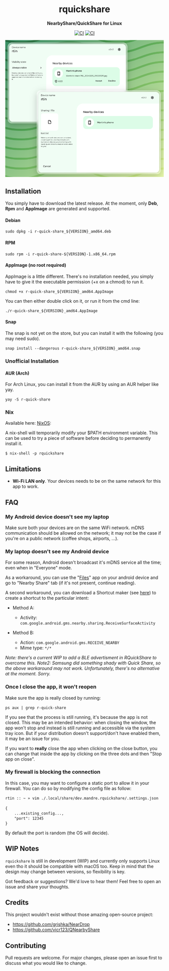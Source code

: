 <div align="center">
  <h1>rquickshare</h1>

  <p>
    <strong>NearbyShare/QuickShare for Linux</strong>
  </p>
  <p>

[![CI](https://github.com/Martichou/rquickshare/actions/workflows/build_ubuntu.yml/badge.svg)](https://github.com/Martichou/rquickshare/actions)
[![CI](https://github.com/Martichou/rquickshare/actions/workflows/lint.yml/badge.svg)](https://github.com/Martichou/rquickshare/actions)

  </p>
</div>

![demo image](.github/demo.png)

Installation
--------------------------

You simply have to download the latest release.
At the moment, only **Deb**, **Rpm** and **AppImage** are generated and supported.

#### Debian

```
sudo dpkg -i r-quick-share_${VERSION}_amd64.deb
```

#### RPM

```
sudo rpm -i r-quick-share-${VERSION}-1.x86_64.rpm
```

#### AppImage (no root required)

AppImage is a little different. There's no installation needed, you simply have to give it the executable permission (+x on a chmod) to run it.

```
chmod +x r-quick-share_${VERSION}_amd64.AppImage
```

You can then either double click on it, or run it from the cmd line:

```
./r-quick-share_${VERSION}_amd64.AppImage
```

#### Snap

The snap is not yet on the store, but you can install it with the following (you may need sudo).

```
snap install --dangerous r-quick-share_${VERSION}_amd64.snap
```

### Unofficial Installation

#### AUR (Arch)

For Arch Linux, you can install it from the AUR by using an AUR helper like yay.
```
yay -S r-quick-share
```

### Nix

Available here: [NixOS](https://search.nixos.org/packages?channel=24.05&show=rquickshare&from=0&size=50&sort=relevance&type=packages&query=rquickshare):

A nix-shell will temporarily modify your $PATH environment variable. This can be used to try a piece of software before deciding to permanently install it.

```
$ nix-shell -p rquickshare
```

Limitations
--------------------------

- **Wi-Fi LAN only**. Your devices needs to be on the same network for this app to work.

FAQ
--------------------------

### My Android device doesn't see my laptop

Make sure both your devices are on the same WiFi network. mDNS communication should be allowed on the network; it may not be the case if you're on a public network (coffee shops, airports, ...).

### My laptop doesn't see my Android device

For some reason, Android doesn't broadcast it's mDNS service all the time; even when in "Everyone" mode.

As a workaround, you can use the "[Files](https://play.google.com/store/apps/details?id=com.google.android.apps.nbu.files)" app on your android device and go to "Nearby Share" tab (if it's not present, continue reading).

A second workaround, you can download a Shortcut maker (see [here](https://xdaforums.com/t/how-to-manually-create-a-homescreen-shortcut-to-a-known-unique-android-activity.4336833)) to create a shortcut to the particular intent:

- Method A:
	- Activity: `com.google.android.gms.nearby.sharing.ReceiveSurfaceActivity`

- Method B:
	- Action: `com.google.android.gms.RECEIVE_NEARBY`
	- Mime type: `*/*`

_Note: there's a current WIP to add a BLE advertisment in RQuickShare to overcome this._
_Note2: Samsung did something shady with Quick Share, so the above workaround may not work. Unfortunately, there's no alternative at the moment. Sorry._

### Once I close the app, it won't reopen

Make sure the app is really closed by running:
```
ps aux | grep r-quick-share
```
If you see that the process is still running, it's because the app is not closed. This may be an intended behavior: when closing the window, the app won't stop and instead is still running and accessible via the system tray icon. But if your distribution doesn't support/don't have enabled them, it may be an issue for you.

If you want to **really** close the app when clicking on the close button, you can change that inside the app by clicking on the three dots and then "Stop app on close".

### My firewall is blocking the connection

In this case, you may want to configure a static port to allow it in your firewall. You can do so by modifying the config file as follow:

```
rtin :: ~ » vim ./.local/share/dev.mandre.rquickshare/.settings.json

{
	...existing_config...,
	"port": 12345
}
```

By default the port is random (the OS will decide).

WIP Notes
--------------------------

`rquickshare` is still in development (WIP) and currently only supports Linux even tho it should be compatible with macOS too. Keep in mind that the design may change between versions, so flexibility is key.

Got feedback or suggestions? We'd love to hear them! Feel free to open an issue and share your thoughts.


Credits
--------------------------

This project wouldn't exist without those amazing open-source project:

- https://github.com/grishka/NearDrop
- https://github.com/vicr123/QNearbyShare


Contributing
--------------------------

Pull requests are welcome. For major changes, please open an issue first to discuss what you would like to change.
